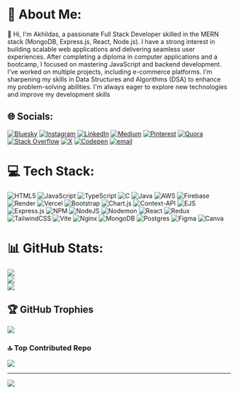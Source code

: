 # 💫 About Me:
👋 Hi, I'm Akhildas, a passionate Full Stack Developer skilled in the MERN stack (MongoDB, Express.js, React, Node.js). I have a strong interest in building scalable web applications and delivering seamless user experiences. After completing a diploma in computer applications and a bootcamp, I focused on mastering JavaScript and backend development. I've worked on multiple projects, including e-commerce platforms. I'm sharpening my skills in Data Structures and Algorithms (DSA) to enhance my problem-solving abilities. I'm always eager to explore new technologies and improve my development skills


## 🌐 Socials:
[![Bluesky](https://img.shields.io/badge/bluesky-0285FF?style=for-the-badge&logo=bluesky&logoColor=%23FFFFFF)](https://bsky.app/profile/akhildas675) [![Instagram](https://img.shields.io/badge/Instagram-%23E4405F.svg?logo=Instagram&logoColor=white)](https://instagram.com/akhildas_675) [![LinkedIn](https://img.shields.io/badge/LinkedIn-%230077B5.svg?logo=linkedin&logoColor=white)](https://linkedin.com/in/akhildas675) [![Medium](https://img.shields.io/badge/Medium-12100E?logo=medium&logoColor=white)](https://medium.com/@akhildas675) [![Pinterest](https://img.shields.io/badge/Pinterest-%23E60023.svg?logo=Pinterest&logoColor=white)](https://pinterest.com/akhildas675) [![Quora](https://img.shields.io/badge/Quora-%23B92B27.svg?logo=Quora&logoColor=white)](https://quora.com/profile/akhildas675) [![Stack Overflow](https://img.shields.io/badge/-Stackoverflow-FE7A16?logo=stack-overflow&logoColor=white)](https://stackoverflow.com/users/akhildas675) [![X](https://img.shields.io/badge/X-black.svg?logo=X&logoColor=white)](https://x.com/akhildas675) [![Codepen](https://img.shields.io/badge/Codepen-000000?logo=codepen&logoColor=white)](https://codepen.io/akhildas675) [![email](https://img.shields.io/badge/Email-D14836?logo=gmail&logoColor=white)](mailto:akhildas675@gmail.com) 

# 💻 Tech Stack:
![HTML5](https://img.shields.io/badge/html5-%23E34F26.svg?style=for-the-badge&logo=html5&logoColor=white) ![JavaScript](https://img.shields.io/badge/javascript-%23323330.svg?style=for-the-badge&logo=javascript&logoColor=%23F7DF1E) ![TypeScript](https://img.shields.io/badge/typescript-%23007ACC.svg?style=for-the-badge&logo=typescript&logoColor=white) ![C](https://img.shields.io/badge/c-%2300599C.svg?style=for-the-badge&logo=c&logoColor=white) ![Java](https://img.shields.io/badge/java-%23ED8B00.svg?style=for-the-badge&logo=openjdk&logoColor=white) ![AWS](https://img.shields.io/badge/AWS-%23FF9900.svg?style=for-the-badge&logo=amazon-aws&logoColor=white) ![Firebase](https://img.shields.io/badge/firebase-%23039BE5.svg?style=for-the-badge&logo=firebase) ![Render](https://img.shields.io/badge/Render-%46E3B7.svg?style=for-the-badge&logo=render&logoColor=white) ![Vercel](https://img.shields.io/badge/vercel-%23000000.svg?style=for-the-badge&logo=vercel&logoColor=white) ![Bootstrap](https://img.shields.io/badge/bootstrap-%238511FA.svg?style=for-the-badge&logo=bootstrap&logoColor=white) ![Chart.js](https://img.shields.io/badge/chart.js-F5788D.svg?style=for-the-badge&logo=chart.js&logoColor=white) ![Context-API](https://img.shields.io/badge/Context--Api-000000?style=for-the-badge&logo=react) ![EJS](https://img.shields.io/badge/ejs-%23B4CA65.svg?style=for-the-badge&logo=ejs&logoColor=black) ![Express.js](https://img.shields.io/badge/express.js-%23404d59.svg?style=for-the-badge&logo=express&logoColor=%2361DAFB) ![NPM](https://img.shields.io/badge/NPM-%23CB3837.svg?style=for-the-badge&logo=npm&logoColor=white) ![NodeJS](https://img.shields.io/badge/node.js-6DA55F?style=for-the-badge&logo=node.js&logoColor=white) ![Nodemon](https://img.shields.io/badge/NODEMON-%23323330.svg?style=for-the-badge&logo=nodemon&logoColor=%BBDEAD) ![React](https://img.shields.io/badge/react-%2320232a.svg?style=for-the-badge&logo=react&logoColor=%2361DAFB) ![Redux](https://img.shields.io/badge/redux-%23593d88.svg?style=for-the-badge&logo=redux&logoColor=white) ![TailwindCSS](https://img.shields.io/badge/tailwindcss-%2338B2AC.svg?style=for-the-badge&logo=tailwind-css&logoColor=white) ![Vite](https://img.shields.io/badge/vite-%23646CFF.svg?style=for-the-badge&logo=vite&logoColor=white) ![Nginx](https://img.shields.io/badge/nginx-%23009639.svg?style=for-the-badge&logo=nginx&logoColor=white) ![MongoDB](https://img.shields.io/badge/MongoDB-%234ea94b.svg?style=for-the-badge&logo=mongodb&logoColor=white) ![Postgres](https://img.shields.io/badge/postgres-%23316192.svg?style=for-the-badge&logo=postgresql&logoColor=white) ![Figma](https://img.shields.io/badge/figma-%23F24E1E.svg?style=for-the-badge&logo=figma&logoColor=white) ![Canva](https://img.shields.io/badge/Canva-%2300C4CC.svg?style=for-the-badge&logo=Canva&logoColor=white)
# 📊 GitHub Stats:
![](https://github-readme-stats.vercel.app/api?username=akhildas675&theme=transparent&hide_border=true&include_all_commits=true&count_private=false)<br/>
![](https://nirzak-streak-stats.vercel.app/?user=akhildas675&theme=transparent&hide_border=true)<br/>
![](https://github-readme-stats.vercel.app/api/top-langs/?username=akhildas675&theme=transparent&hide_border=true&include_all_commits=true&count_private=false&layout=compact)

## 🏆 GitHub Trophies
![](https://github-profile-trophy.vercel.app/?username=akhildas675&theme=radical&no-frame=true&no-bg=false&margin-w=4)

### 🔝 Top Contributed Repo
![](https://github-contributor-stats.vercel.app/api?username=akhildas675&limit=5&theme=transparent&combine_all_yearly_contributions=true)

---
[![](https://visitcount.itsvg.in/api?id=akhildas675&icon=1&color=7)](https://visitcount.itsvg.in)

<!-- Proudly created with GPRM ( https://gprm.itsvg.in ) -->
